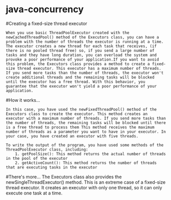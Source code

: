 # java-concurrency

#Creating a fixed-size thread executor

	When you use basic ThreadPoolExecutor created with the newCachedThreadPool() method of the Executors class, you can have a problem with the number of threads the executor is running at a time. The executor creates a new thread for each task that receives, (if there is no pooled thread free) so, if you send a large number of tasks and they have long duration, you can overload the system and provoke a poor performance of your application.If you want to avoid this problem, the Executors class provides a method to create a fixed-size thread executor. This executor has a maximum number of threads. If you send more tasks than the number of threads, the executor won't create additional threads and the remaining tasks will be blocked until the executor has a free thread. With this behavior, you guarantee that the executor won't yield a poor performance of your application.
	
#How it works...

	In this case, you have used the newFixedThreadPool() method of the Executors class to create the executor. This method creates an executor with a maximum number of threads. If you send more tasks than the number of threads, the remaining tasks will be blocked until there is a free thread to process them This method receives the maximum number of threads as a parameter you want to have in your executor. In your case, you have created an executor with five threads.
	
	To write the output of the program, you have used some methods of the ThreadPoolExecutor class, including:
		1. getPoolSize(): This method returns the actual number of threads in the pool of the executor
		2. getActiveCount(): This method returns the number of threads that are executing tasks in the executor
		
#There's more…
	The Executors class also provides the newSingleThreadExecutor() method. This is an extreme case of a fixed-size thread executor. It creates an executor with only one thread, so it can only execute one task at a time.